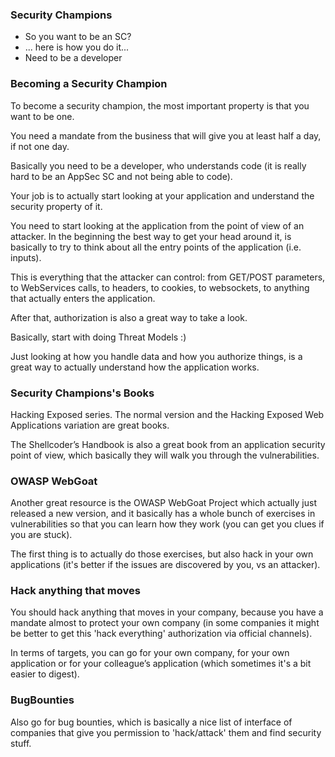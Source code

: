 ### Security Champions

  - So you want to be an SC?
  - ... here is how you do it...
  - Need to be a developer

### Becoming a Security Champion

To become a security champion, the most important property is that you want to be one.

You need a mandate from the business that will give you at least half a day, if not one day.

Basically you need to be a developer, who understands code (it is really hard to be an AppSec SC and not being able to code).

Your job is to actually start looking at your application and understand the security property of it.

You need to start looking at the application from the point of view of an attacker. In the beginning the best way to get your head around it, is basically to try to think about all the entry points of the application (i.e. inputs).

This is everything that the attacker can control: from GET/POST parameters, to WebServices calls, to headers, to cookies, to websockets, to anything that actually enters the application.

After that, authorization is also a great way to take a look.

Basically, start with doing Threat Models :)

Just looking at how you handle data and how you authorize things, is a great way to actually understand how the application works.


### Security Champions's Books

Hacking Exposed series. The normal version and the Hacking Exposed Web Applications variation are great books.

The Shellcoder’s Handbook is also a great book from an application security point of view, which basically they will walk you through the vulnerabilities.


### OWASP WebGoat

Another great resource is the OWASP WebGoat Project which actually just released a new version, and it basically has a whole bunch of exercises in vulnerabilities so that you can learn how they work (you can get you clues if you are stuck).

The first thing is to actually do those exercises, but also hack in your own applications (it's better if the issues are discovered by you, vs an attacker).

### Hack anything that moves

You should hack anything that moves in your company, because you have a mandate almost to protect your own company (in some companies it might be better to get this 'hack everything' authorization via official channels).

In terms of targets, you can go for your own company, for your own application or  for your colleague’s application (which sometimes it's a bit easier to digest).

### BugBounties

Also go for bug bounties, which is basically a nice list of interface of companies that give you permission to 'hack/attack' them and find security stuff.
